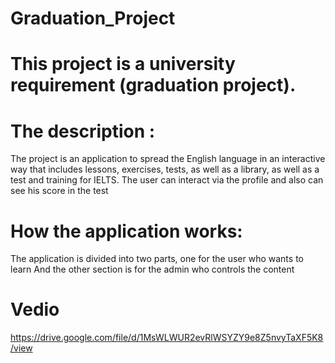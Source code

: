 # Graduation_Project


#  This project is a university requirement (graduation project).

#  The description :
The project is an application to spread the English language in an interactive way that includes lessons, exercises, tests, as well as a library, as well as a test and training for IELTS.
The user can interact via the profile and also can see his score in the test

# How the application works:
The application is divided into two parts, one for the user who wants to learn
And the other section is for the admin who controls the content

# Vedio
https://drive.google.com/file/d/1MsWLWUR2evRlWSYZY9e8Z5nvyTaXF5K8/view
